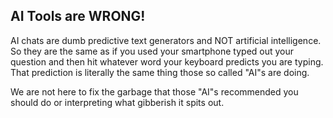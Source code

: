 ## AI Tools are WRONG!

AI chats are dumb predictive text generators and NOT artificial intelligence.
So they are the same as if you used your smartphone typed out your question and then hit whatever word your keyboard predicts you are typing.
That prediction is literally the same thing those so called "AI"s are doing.

We are not here to fix the garbage that those "AI"s recommended you should do or interpreting what gibberish it spits out.
